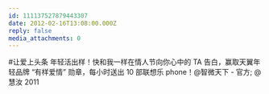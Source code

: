 ```yaml
---
id: 111137527879443307
date: 2012-02-16T13:08:00.000Z
reply: false
media_attachments: 0
---
```


#让爱上头条 年轻活出样！快和我一样在情人节向你心中的 TA 告白，赢取天翼年轻品牌 “有样爱情” 勋章，每小时送出 10 部联想乐 phone！@智微天下 - 官方; @慧汝 2011 ​​​​

